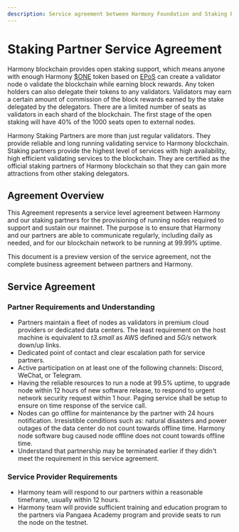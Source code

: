 ```yaml
---
description: Service agreement between Harmony Foundation and Staking Partner
---
```


# Staking Partner Service Agreement

Harmony blockchain provides open staking support, which means anyone with enough Harmony [$ONE](https://coinmarketcap.com/currencies/harmony/) token based on [EPoS](https://medium.com/harmony-one/introducing-harmonys-effective-proof-of-stake-epos-2d39b4b8d58) can create a validator node o validate the blockchain while earning block rewards. Any token holders can also delegate their tokens to any validators. Validators may earn a certain amount of commission of the block rewards earned by the stake delegated by the delegators. There are a limited number of seats as validators in each shard of the blockchain. The first stage of the open staking will have 40% of the 1000 seats open to external nodes.

Harmony Staking Partners are more than just regular validators. They provide reliable and long running validating service to Harmony blockchain. Staking partners provide the highest level of services with high availability, high efficient validating services to the blockchain. They are certified as the official staking partners of Harmony blockchain so that they can gain more attractions from other staking delegators.

## Agreement Overview <a id="agreement-overview"></a>

This Agreement represents a service level agreement between Harmony and our staking partners for the provisioning of running nodes required to support and sustain our mainnet. The purpose is to ensure that Harmony and our partners are able to communicate regularly, including daily as needed, and for our blockchain network to be running at 99.99% uptime.

This document is a preview version of the service agreement, not the complete business agreement between partners and Harmony.

## Service Agreement <a id="service-agreement"></a>

### Partner Requirements and Understanding <a id="customer-requirements-and-understanding"></a>

* Partners maintain a fleet of nodes as validators in premium cloud providers or dedicated data centers. The least requirement on the host machine is equivalent to _t3.small_ as AWS defined and _5G/s_ network down/up links.
* Dedicated point of contact and clear escalation path for service partners. 
* Active participation on at least one of the following channels: Discord, WeChat, or Telegram.
* Having the reliable resources to run a node at 99.5% uptime, to upgrade node within 12 hours of new software release, to respond to urgent network security request within 1 hour. Paging service shall be setup to ensure on time response of the service call.
* Nodes can go offline for maintenance by the partner with 24 hours notification. Irresistible conditions such as: natural disasters and power outages of the data center do not count towards offline time. Harmony node software bug caused node offline does not count towards offline time.
* Understand that partnership may be terminated earlier if they didn't meet the requirement in this service agreement.

### Service Provider Requirements <a id="service-provider-requirements"></a>

* Harmony team will respond to our partners within a reasonable timeframe, usually within 12 hours.
* Harmony team will provide sufficient training and education program to the partners via Pangaea Academy program and provide seats to run the node on the testnet.

